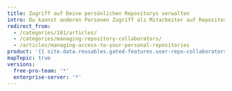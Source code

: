 ```yaml
---
title: Zugriff auf Deine persönlichen Repositorys verwalten
intro: Du kannst anderen Personen Zugriff als Mitarbeiter auf Repositorys Deines persönlichen Kontos gewähren.
redirect_from:
  - /categories/101/articles/
  - /categories/managing-repository-collaborators/
  - /articles/managing-access-to-your-personal-repositories
product: '{{ site.data.reusables.gated-features.user-repo-collaborators }}'
mapTopic: true
versions:
  free-pro-team: '*'
  enterprise-server: '*'
---
```


